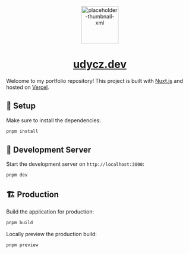 <div align="center">
  <img width="100" height="100" src="https://img.icons8.com/ios-filled/100/placeholder-thumbnail-xml.png" alt="placeholder-thumbnail-xml"/>
  <a href="https://udycz.dev" target="_blank" rel="noopener noreferrer"><h1>udycz.dev</h1></a>
</div>

Welcome to my portfolio repository! This project is built with [Nuxt.js](https://nuxtjs.org) and hosted on [Vercel](https://vercel.com).

## 🚀 Setup

Make sure to install the dependencies:

```bash
pnpm install
```

## 🔧 Development Server

Start the development server on `http://localhost:3000`:

```bash
pnpm dev
```

## 🏗️ Production

Build the application for production:

```bash
pnpm build
```

Locally preview the production build:

```bash
pnpm preview
```
